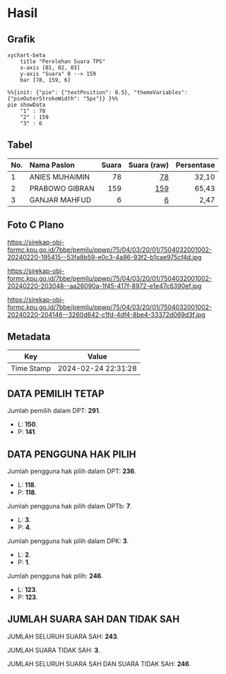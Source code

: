 # Hasil

## Grafik

```mermaid
xychart-beta
    title "Perolehan Suara TPS"
    x-axis [01, 02, 03]
    y-axis "Suara" 0 --> 159
    bar [78, 159, 6]
```

```mermaid
%%{init: {"pie": {"textPosition": 0.5}, "themeVariables": {"pieOuterStrokeWidth": "5px"}} }%%
pie showData
    "1" : 78
    "2" : 159
    "3" : 6
```

## Tabel

| No. | Nama Paslon    | Suara | Suara (raw) | Persentase |
|:--- |:-------------- | -----:| -----------:| ----------:|
| 1   | ANIES MUHAIMIN | 78    | [78][p-1]   | 32,10      |
| 2   | PRABOWO GIBRAN | 159   | [159][p-2]  | 65,43      |
| 3   | GANJAR MAHFUD  | 6     | [6][p-3]    | 2,47       |


[p-1]: https://github.com/gigit-pemilu/pemilu-2024-75-gorontalo/blob/main/pilpres/hitung-suara/sub/75-gorontalo/sub/04-pohuwato/sub/03-randangan/sub/2001-motolohu/sub/002-tps/sub/paslon-1.txt
[p-2]: https://github.com/gigit-pemilu/pemilu-2024-75-gorontalo/blob/main/pilpres/hitung-suara/sub/75-gorontalo/sub/04-pohuwato/sub/03-randangan/sub/2001-motolohu/sub/002-tps/sub/paslon-2.txt
[p-3]: https://github.com/gigit-pemilu/pemilu-2024-75-gorontalo/blob/main/pilpres/hitung-suara/sub/75-gorontalo/sub/04-pohuwato/sub/03-randangan/sub/2001-motolohu/sub/002-tps/sub/paslon-3.txt

## Foto C Plano

https://sirekap-obj-formc.kpu.go.id/7bbe/pemilu/ppwp/75/04/03/20/01/7504032001002-20240220-195415--53fa8b59-e0c3-4a86-93f2-b1cae975cf4d.jpg

https://sirekap-obj-formc.kpu.go.id/7bbe/pemilu/ppwp/75/04/03/20/01/7504032001002-20240220-203048--aa26090a-1f45-417f-8972-e1e47c6390ef.jpg

https://sirekap-obj-formc.kpu.go.id/7bbe/pemilu/ppwp/75/04/03/20/01/7504032001002-20240220-204146--3260d642-c1fd-4df4-8be4-33372d069d3f.jpg


## Metadata

| Key        | Value               |
| ---------- | ------------------- |
| Time Stamp | 2024-02-24 22:31:28 |


## DATA PEMILIH TETAP

Jumlah pemilih dalam DPT: **291**.
 * L: **150**.
 * P: **141**.

## DATA PENGGUNA HAK PILIH

Jumlah pengguna hak pilih dalam DPT: **236**.
 * L: **118**.
 * P: **118**.

Jumlah pengguna hak pilih dalam DPTb: **7**.
 * L: **3**.
 * P: **4**.

Jumlah pengguna hak pilih dalam DPK: **3**.
 * L: **2**.
 * P: **1**.

Jumlah pengguna hak pilih: **246**.
 * L: **123**.
 * P: **123**.

## JUMLAH SUARA SAH DAN TIDAK SAH

JUMLAH SELURUH SUARA SAH: **243**.

JUMLAH SUARA TIDAK SAH: **3**.

JUMLAH SELURUH SUARA SAH DAN SUARA TIDAK SAH: **246**.


